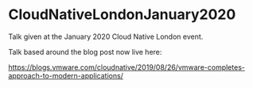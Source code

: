 # CloudNativeLondonJanuary2020

Talk given at the January 2020 Cloud Native London event.

Talk based around the blog post now live here:

https://blogs.vmware.com/cloudnative/2019/08/26/vmware-completes-approach-to-modern-applications/

